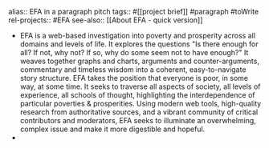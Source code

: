 alias:: EFA in a paragraph pitch
tags:: #[[project brief]] #paragraph #toWrite 
rel-projects:: #EFA
see-also:: [[About EFA - quick version]]
- EFA is a web-based investigation into poverty and prosperity across all domains and levels of life. It explores the questions "Is there enough for all? If not, why not? If so, why do some seem not to have enough?" It weaves together graphs and charts, arguments and counter-arguments, commentary and timeless wisdom into a coherent, easy-to-navigate story structure. EFA takes the position that everyone is poor, in some way, at some time. It seeks to traverse all aspects of society, all levels of experience, all schools of thought, highlighting the interdependence of particular poverties & prosperities.  Using modern web tools, high-quality research from authoritative sources, and a vibrant community of critical contributors and moderators, EFA seeks to illuminate an overwhelming, complex issue and make it more digestible and hopeful.
-